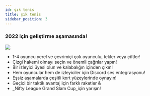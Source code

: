 ```yaml
---
id: şık tenis
title: şık tenis
sidebar_position: 3
---
```


### 2022 için geliştirme aşamasında!

![](/img/NiftyTennis.jpeg)

- 1-4 oyuncu yerel ve çevrimiçi çok oyunculu, tekler veya çiftler!
- Çizgi hakemi olmayı seçin ve önemli çağrılar yapın!
- Bir izleyici üyesi olun ve kalabalığın içinden çıkın!
- Hem oyuncular hem de izleyiciler için Discord ses entegrasyonu!
- Eşsiz aşamalarda çeşitli kort yüzeylerinde oynayın!
- Geçici bir taktik avantaj için farklı raketler &
- _Nifty League Grand Slam Cup_için yarışın!
